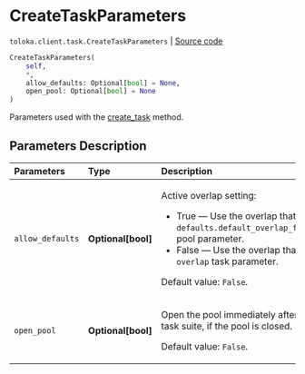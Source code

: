 # CreateTaskParameters
`toloka.client.task.CreateTaskParameters` | [Source code](https://github.com/Toloka/toloka-kit/blob/v1.1.1/src/client/task.py#L105)

```python
CreateTaskParameters(
    self,
    *,
    allow_defaults: Optional[bool] = None,
    open_pool: Optional[bool] = None
)
```

Parameters used with the [create_task](toloka.client.TolokaClient.create_task.md) method.

## Parameters Description

| Parameters | Type | Description |
| :----------| :----| :-----------|
`allow_defaults`|**Optional\[bool\]**|<p>Active overlap setting:</p> <ul> <li>True — Use the overlap that is set in the `defaults.default_overlap_for_new_tasks` pool parameter.</li> <li>False — Use the overlap that is set in the `overlap` task parameter.</li> </ul> <p></p><p>Default value: `False`.</p>
`open_pool`|**Optional\[bool\]**|<p>Open the pool immediately after creating a task suite, if the pool is closed. </p><p>Default value: `False`.</p>
